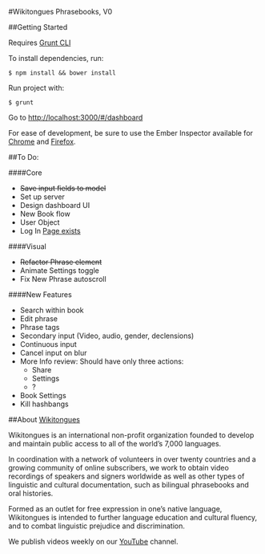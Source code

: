 #Wikitongues Phrasebooks, V0


##Getting Started

Requires [Grunt CLI](https://www.npmjs.com/package/grunt-cli)

To install dependencies, run:

	$ npm install && bower install

Run project with:

    $ grunt

Go to [http://localhost:3000/#/dashboard](http://localhost:3000/#/dashboard)

For ease of development, be sure to use the Ember Inspector available for [Chrome](https://chrome.google.com/webstore/detail/ember-inspector/bmdblncegkenkacieihfhpjfppoconhi?hl=en) and [Firefox](https://addons.mozilla.org/en-US/firefox/addon/ember-inspector/).


##To Do:

####Core

* ~~Save input fields to model~~
* Set up server
* Design dashboard UI
* New Book flow	
* User Object
* Log In [Page exists](http://localhost:3000/#/login)

####Visual

* ~~Refactor Phrase element~~
* Animate Settings toggle
* Fix New Phrase autoscroll
	
####New Features

* Search within book
* Edit phrase
* Phrase tags
* Secondary input (Video, audio, gender, declensions)
* Continuous input
* Cancel input on blur
* More Info review: Should have only three actions:
	* Share
	* Settings
	* ?
* Book Settings
* Kill hashbangs


##About [Wikitongues](http://www.wikitongues.org)

Wikitongues is an international non-profit organization founded to develop and maintain public access to all of the world’s 7,000 languages. 

In coordination with a network of volunteers in over twenty countries and a growing community of online subscribers, we work to obtain video recordings of speakers and signers worldwide as well as other types of linguistic and cultural documentation, such as bilingual phrasebooks and oral histories. 

Formed as an outlet for free expression in one’s native language, Wikitongues is intended to further language education and cultural fluency, and to combat linguistic prejudice and discrimination.

We publish videos weekly on our [YouTube](http://www.youtube.com/wikitongues/videos) channel.
